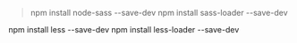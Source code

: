 >npm install node-sass --save-dev
npm install sass-loader --save-dev
<style lang="less" scoped>
    .....
</style>
npm install less --save-dev
npm install less-loader --save-dev
<style lang="sass" scoped>
    .....
</style>
